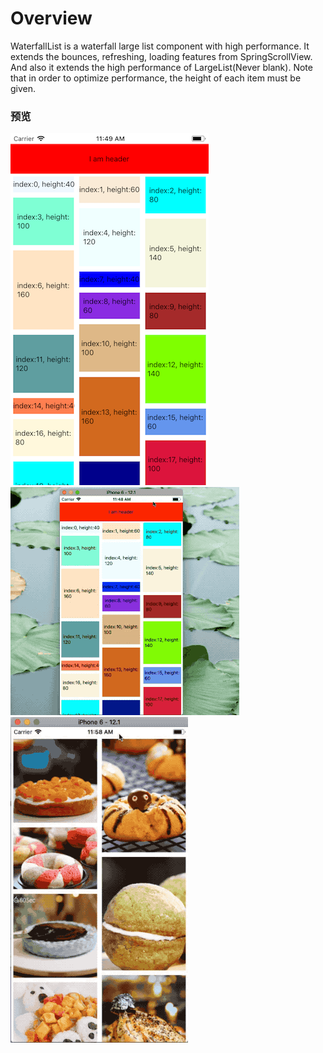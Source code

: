 # Overview
WaterfallList is a waterfall large list component with high performance. It extends the bounces, refreshing, loading features from SpringScrollView. And also it extends the high performance of LargeList(Never blank). Note that in order to optimize performance, the height of each item must be given.

### 预览
![WaterfallExample](../../../res/WaterfallExample.png)
![WaterfallExample](../../../res/WaterfallExample.gif)
![PictureExample](../../../res/PictureExample.gif)
